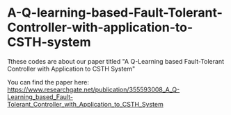 # A-Q-learning-based-Fault-Tolerant-Controller-with-application-to-CSTH-system

Tthese codes are about our paper titled "A Q-Learning based Fault-Tolerant Controller with Application to CSTH System"

You can find the paper here: https://www.researchgate.net/publication/355593008_A_Q-Learning_based_Fault-Tolerant_Controller_with_Application_to_CSTH_System




